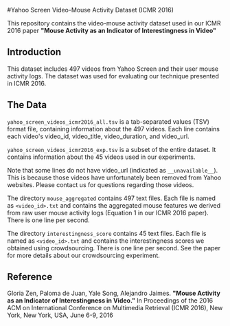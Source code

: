 #Yahoo Screen Video-Mouse Activity Dataset (ICMR 2016)

This repository contains the video-mouse activity dataset used in our ICMR 2016 paper **"Mouse Activity as an Indicator of Interestingness in Video"** 

## Introduction
This dataset includes 497 videos from Yahoo Screen and their user mouse activity logs. The dataset was used for evaluating our technique presented in ICMR 2016.

## The Data
`yahoo_screen_videos_icmr2016_all.tsv` is a tab-separated values (TSV) format file, containing information about the 497 videos. Each line contains each video's video_id, video_title, video_duration, and video_url.

`yahoo_screen_videos_icmr2016_exp.tsv` is a subset of the entire dataset. It contains information about the 45 videos used in our experiments. 

Note that some lines do not have video_url (indicated as `__unavailable__`). This is because those videos have unfortunately been removed from Yahoo websites. Please contact us for questions regarding those videos.

The directory `mouse_aggregated` contains 497 text files. Each file is named as `<video_id>.txt` and contains the aggregated mouse features we derived from raw user mouse activity logs (Equation 1 in our ICMR 2016 paper). There is one line per second.

The directory `interestingness_score` contains 45 text files. Each file is named as `<video_id>.txt` and contains the interestingness scores we obtained using crowdsourcing. There is one line per second. See the paper for more details about our crowdsourcing experiment.

## Reference
Gloria Zen, Paloma de Juan, Yale Song, Alejandro Jaimes. **"Mouse Activity as an Indicator of Interestingness in Video."** In Proceedings of the 2016 ACM on International Conference on Multimedia Retrieval (ICMR 2016), New York, New York, USA, June 6-9, 2016 
